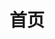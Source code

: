 ---
home: true
title: 首页
heroImage: /images/logo.webp
actions:
  - text: 立即下载
    link: https://gitee.com/qianlong323/qianlong323/releases/download/30/%E5%90%83%E9%B8%A1%E4%BC%98%E5%8C%96%E5%99%A8.apk
    type: primary

features:
  - title: 简单
    details: 忘掉令人头疼的文件或代码，所有修改都是一键式的操作
  - title: 安全
    details: 完全没有封号的风险，也不会对设备性能造成任何影响
  - title: 全能
    details: 支持目前主流的大部分安卓设备无root修改

footer: Copyright © 2018-2024 MoY 
---